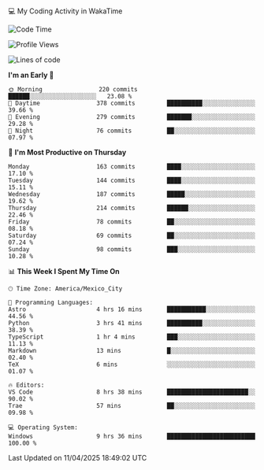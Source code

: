 💻 My Coding Activity in WakaTime
<!--START_SECTION:waka-->
![Code Time](http://img.shields.io/badge/Code%20Time-341%20hrs%2028%20mins-blue)

![Profile Views](http://img.shields.io/badge/Profile%20Views-0-blue)

![Lines of code](https://img.shields.io/badge/From%20Hello%20World%20I%27ve%20Written-1.9%20million%20lines%20of%20code-blue)

**I'm an Early 🐤** 

```text
🌞 Morning                220 commits         ██████░░░░░░░░░░░░░░░░░░░   23.08 % 
🌆 Daytime                378 commits         ██████████░░░░░░░░░░░░░░░   39.66 % 
🌃 Evening                279 commits         ███████░░░░░░░░░░░░░░░░░░   29.28 % 
🌙 Night                  76 commits          ██░░░░░░░░░░░░░░░░░░░░░░░   07.97 % 
```
📅 **I'm Most Productive on Thursday** 

```text
Monday                   163 commits         ████░░░░░░░░░░░░░░░░░░░░░   17.10 % 
Tuesday                  144 commits         ████░░░░░░░░░░░░░░░░░░░░░   15.11 % 
Wednesday                187 commits         █████░░░░░░░░░░░░░░░░░░░░   19.62 % 
Thursday                 214 commits         ██████░░░░░░░░░░░░░░░░░░░   22.46 % 
Friday                   78 commits          ██░░░░░░░░░░░░░░░░░░░░░░░   08.18 % 
Saturday                 69 commits          ██░░░░░░░░░░░░░░░░░░░░░░░   07.24 % 
Sunday                   98 commits          ███░░░░░░░░░░░░░░░░░░░░░░   10.28 % 
```


📊 **This Week I Spent My Time On** 

```text
🕑︎ Time Zone: America/Mexico_City

💬 Programming Languages: 
Astro                    4 hrs 16 mins       ███████████░░░░░░░░░░░░░░   44.56 % 
Python                   3 hrs 41 mins       ██████████░░░░░░░░░░░░░░░   38.39 % 
TypeScript               1 hr 4 mins         ███░░░░░░░░░░░░░░░░░░░░░░   11.13 % 
Markdown                 13 mins             █░░░░░░░░░░░░░░░░░░░░░░░░   02.40 % 
TeX                      6 mins              ░░░░░░░░░░░░░░░░░░░░░░░░░   01.07 % 

🔥 Editors: 
VS Code                  8 hrs 38 mins       ███████████████████████░░   90.02 % 
Trae                     57 mins             ██░░░░░░░░░░░░░░░░░░░░░░░   09.98 % 

💻 Operating System: 
Windows                  9 hrs 36 mins       █████████████████████████   100.00 % 
```


 Last Updated on 11/04/2025 18:49:02 UTC
<!--END_SECTION:waka-->
